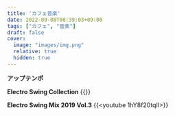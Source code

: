 ```yaml
---
title: 'カフェ音楽'
date: 2022-09-08T08:39:03+09:00
tags: ["カフェ", "音楽"]
draft: false
cover:
  image: "images/img.png"
  relative: true
  hidden: true
---
```

**アップテンポ**

**Electro Swing Collection**
{{<youtube bQXCx1F7nhs>}}

**Electro Swing Mix 2019 Vol.3**
{{<youtube 1hY8f20tqlI>}}